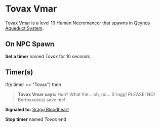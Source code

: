 # Tovax Vmar



[Tovax Vmar](/npc/4020) is a level 10 Human Necromancer that spawns in [Qeynos Aqueduct System](/zone/45).



## On NPC Spawn

**Set a timer** named *Tovax* for 10 seconds


## Timer(s)

if(e.timer == "Tovax") then


>**Tovax Vmar says:** Huh?  What the...  oh, no...  S'ragg!  PLEASE!  NO!  Bertoxxulous save me!


**Signaled to:**  [Sragg Bloodheart](/npc/45091)



**Stop timer** named *Tovax*
end